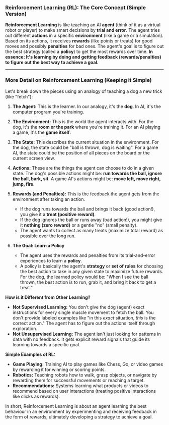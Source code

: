 ### Reinforcement Learning (RL): The Core Concept (Simple Version)

**Reinforcement Learning** is like teaching an AI **agent** (think of it as a virtual robot or player) to make smart decisions by **trial and error**. The agent tries out different **actions** in a specific **environment** (like a game or a simulation). Based on its actions, it receives **rewards** (like points or treats) for good moves and possibly **penalties** for bad ones. The agent's goal is to figure out the best strategy (called a **policy**) to get the most rewards over time. **In essence: It's learning by doing and getting feedback (rewards/penalties) to figure out the best way to achieve a goal.**

---

### More Detail on Reinforcement Learning (Keeping it Simple)

Let's break down the pieces using an analogy of teaching a dog a new trick (like "fetch"):

1.  **The Agent:** This is the learner. In our analogy, it's the **dog**. In AI, it's the computer program you're training.

2.  **The Environment:** This is the world the agent interacts with. For the dog, it's the **room or the park** where you're training it. For an AI playing a game, it's the **game itself**.

3.  **The State:** This describes the current situation in the environment. For the dog, the state could be "ball is thrown, dog is waiting". For a game AI, the state could be the position of all pieces on the board or the current screen view.

4.  **Actions:** These are the things the agent can choose to do in a given state. The dog's possible actions might be: **run towards the ball, ignore the ball, bark, sit**. A game AI's actions might be: **move left, move right, jump, fire**.

5.  **Rewards (and Penalties):** This is the feedback the agent gets from the environment after taking an action.
    *   If the dog runs towards the ball and brings it back (good action!), you give it a **treat (positive reward)**.
    *   If the dog ignores the ball or runs away (bad action!), you might give it **nothing (zero reward)** or a gentle "no" (small penalty).
    *   The agent wants to collect as many treats (maximize total reward) as possible over the long run.

6.  **The Goal: Learn a Policy**
    *   The agent uses the rewards and penalties from its trial-and-error experiences to learn a **policy**.
    *   A policy is basically the agent's **strategy** or **set of rules** for choosing the best action to take in any given state to maximize future rewards. For the dog, the learned policy would be: "When I see the ball thrown, the best action is to run, grab it, and bring it back to get a treat."

**How is it Different from Other Learning?**

*   **Not Supervised Learning:** You don't give the dog (agent) exact instructions for every single muscle movement to fetch the ball. You don't provide labeled examples like "in this *exact* situation, *this* is the correct action." The agent has to figure out the actions itself through exploration.
*   **Not Unsupervised Learning:** The agent isn't just looking for patterns in data with no feedback. It gets explicit reward signals that guide its learning towards a specific goal.

**Simple Examples of RL:**

*   **Game Playing:** Training AI to play games like Chess, Go, or video games by rewarding it for winning or scoring points.
*   **Robotics:** Teaching robots how to walk, grasp objects, or navigate by rewarding them for successful movements or reaching a target.
*   **Recommendations:** Systems learning what products or videos to recommend based on user interactions (treating positive interactions like clicks as rewards).

In short, Reinforcement Learning is about an agent learning the best behaviour in an environment by experimenting and receiving feedback in the form of rewards, ultimately developing a strategy to achieve a goal.